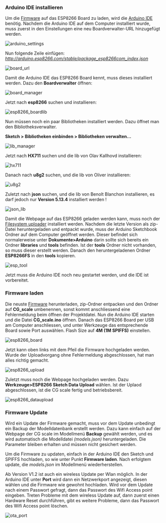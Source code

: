 ### Arduino IDE installieren

Um die [Firmware](https://github.com/nightflyer88/CG_scale/releases) auf das ESP8266 Board zu laden, wird die [Arduino IDE](https://www.arduino.cc/en/main/software) benötig. Nachdem die Arduino IDE auf dem Computer installiert wurde, muss zuerst in den Einstellungen eine neu Boardverwalter-URL hinzugefügt werden.

![arduino_settings](https://github.com/nightflyer88/CG_scale/blob/master/Doc/img/arduino_settings.png)

Nun folgende Zeile einfügen:
_http://arduino.esp8266.com/stable/package_esp8266com_index.json_

![board_url](https://github.com/nightflyer88/CG_scale/blob/master/Doc/img/board_url.png)

Damit die Arduino IDE das ESP8266 Board kennt, muss dieses installiert werden. Dazu den **Boardverwalter** öffnen:

![board_manager](https://github.com/nightflyer88/CG_scale/blob/master/Doc/img/board_manager.png)

Jetzt nach **esp8266** suchen und installieren:

![esp8266_boardlib](https://github.com/nightflyer88/CG_scale/blob/master/Doc/img/esp8266_boardlib.png)

Nun müssen noch ein paar Bibliotheken installiert werden. Dazu öffnet man den Bibliotheksverwalter.

**Sketch > Bibliotheken einbinden > Bibliotheken verwalten...**

![lib_manager](https://github.com/nightflyer88/CG_scale/blob/master/Doc/img/lib_manager.png)

Jetzt nach **HX711** suchen und die lib von Olav Kallhovd installieren:

![hx711](https://github.com/nightflyer88/CG_scale/blob/master/Doc/img/hx711_lib.png)

Danach nach **u8g2** suchen, und die lib von Oliver installieren:

![u8g2](https://github.com/nightflyer88/CG_scale/blob/master/Doc/img/u8g2_lib.png)

Zuletzt nach **json** suchen, und die lib von Benolt Blanchon installieren, es darf jedoch nur **Version 5.13.4** installiert werden !

![json_lib](https://github.com/nightflyer88/CG_scale/blob/master/Doc/img/json_lib.png)

Damit die Webpage auf das ESP8266 geladen werden kann, muss noch der [Filesystem uploader](https://github.com/esp8266/arduino-esp8266fs-plugin/releases) installiert werden. Nachdem die letzte Version als zip-Datei heruntergeladen und entpackt wurde, muss der Arduino Sketchbook Ordner auf dem Computer geöffnet werden. Dieser befindet sich normalerweise unter **Dokumente>Arduino** darin sollte sich bereits ein Ordner **libraries** und **tools** befinden. Ist der **tools** Ordner nicht vorhanden, so muss dieser erstellt werden. Danach den heruntergeladenen Ordner **ESP8266FS** in den **tools** kopieren.

![esp_tool](https://github.com/nightflyer88/CG_scale/blob/master/Doc/img/esp_tool.png)

Jetzt muss die Arduino IDE noch neu gestartet werden, und die IDE ist vorbereitet.

### Firmware laden

Die neuste [Firmware](https://github.com/nightflyer88/CG_scale/releases) herunterladen, zip-Ordner entpacken und den Ordner auf **CG_scale** umbenennen, sonst kommt anschliessend eine Fehlermeldung beim öffnen der Projektdatei. Nun die Arduino IDE starten und die Datei **CG_scale.ino** öffnen. Danach das ESP8266 Board per USB am Computer anschliessen, und unter Werkzeuge das entsprechende Board sowie Port auswählen. Flash Size auf **4M (1M SPIFFS)** einstellen.

![esp8266_board](https://github.com/nightflyer88/CG_scale/blob/master/Doc/img/esp8266_board.png)

Jetzt kann oben links mit dem Pfeil die Firmware hochgeladen werden. Wurde der Uploadvorgang ohne Fehlermeldung abgeschlossen, hat man alles richtig gemacht.

![esp8266_upload](https://github.com/nightflyer88/CG_scale/blob/master/Doc/img/esp8266_upload.png)

Zuletzt muss noch die Webpage hochgeladen werden. Dazu **Werkzeuge>ESP8266 Sketch Data Upload** wählen. Ist der Uplaod abgeschlossen, ist die CG scale fertig und betriebsbereit.

![esp8266_dataupload](https://github.com/nightflyer88/CG_scale/blob/master/Doc/img/esp8266_dataupload.png)

### Firmware Update

Wird ein Update der Firmware gemacht, muss vor dem Update unbedingt ein Backup der Modelldatenbank erstellt werden. Dazu kann einfach auf der Webpage der CG scale im Modellmenü **Backup** gewählt werden, und es wird automatisch die Modelldatei _(models.json)_ heruntergeladen. Die Parameter bleiben erhalten und müssen nicht gesichert werden. 

Um die Firmware zu updaten, einfach in der Arduino IDE den Sketch und SPIFFS hochladen, so wie unter Punkt **Firmware laden**. Nach erfolgtem update, die _models.json_ im Modellmenü wiederherstellen. 

Ab Version V1.2 ist auch ein wireless Update per Wlan möglich. In der Arduino IDE unter **Port** wird dann ein Netzwerkport angezeigt, diesen wählen und die Firmware wie gewohnt hochladen. Wird vor dem Update nach einem Passwort gefragt, dann das Passwort des Wifi Access point eingeben. Treten Probleme mit dem wireless Update auf, dann zuerst einen Hardware Reset durchführen, gibt es weitere Probleme, dann das Passwort des Wifi Access point löschen.

![ota_port](https://raw.githubusercontent.com/nightflyer88/CG_scale/master/Doc/img/esp8266_OTA_port.png)